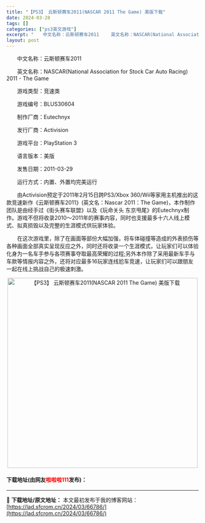 ```yaml
---
title: "【PS3】 云斯顿赛车2011(NASCAR 2011 The Game) 美版下载"
date: 2024-03-28
tags: []
categories: ["ps3英文游戏"]
excerpt: "　　中文名称：云斯顿赛车2011 　　英文名称：NASCAR(National Association for Stock Car Auto Racing) 2011 - The Game 　　游戏类型：竞速类 　　游戏编号：BLUS30604 　　制作厂商：Eutechnyx 　　发行厂商：Act&hellip;"
layout: post
---
```


 <p>　　中文名称：云斯顿赛车2011</p> <p>　　英文名称：NASCAR(National Association for Stock Car Auto Racing) 2011 - The Game</p> <p>　　游戏类型：竞速类</p> <p>　　游戏编号：BLUS30604</p> <p>　　制作厂商：Eutechnyx</p> <p>　　发行厂商：Activision</p> <p>　　游戏平台：PlayStation 3</p> <p>　　语言版本：美版</p> <p>　　发售日期：2011-03-29</p> <p>　　运行方式：内置、外置均完美运行</p> <p>　　由Activision预定于2011年2月15日跨PS3/Xbox 360/Wii等家用主机推出的这款竞速新作《云斯顿赛车2011》(英文名：Nascar 2011：The Game)，本作制作团队是由经手过《街头赛车联盟》以及《玩命关头 东京甩尾》的Eutechnyx制作。游戏不但将收录2010～2011年的赛事内容，同时也支援最多十六人线上模式、拟真损毁以及完整的生涯模式供玩家体验。</p> <p>　　在这次游戏里，除了在画面等部份大幅加强，将车体碰撞等造成的外表损伤等各种画面全部真实呈现反应之外，同时还将收录一个生涯模式，让玩家们可以体验化身为一名车手参与各项赛事夺取最高荣耀的过程;另外本作除了采用最新车手与车款等情报内容之外，还将对应最多16玩家连线尬车竞速，让玩家们可以跟朋友一起在线上挑战自己的极速刺激。</p> <p align="center"><img align="" border="0" src="https://lad.sfcrom.cn/wp-content/uploads/2024/03/20240328_66051bfb4467f.jpg" width="498" alt="【PS3】 云斯顿赛车2011(NASCAR 2011 The Game) 美版下载" /></p> <p><h4>下载地址(由网友<font color="red">啦啦啦111</font>发布)：</h4></p> 

---
📖 **下载地址/原文地址：** 本文最初发布于我的博客网站：[https://lad.sfcrom.cn/2024/03/66786/](https://lad.sfcrom.cn/2024/03/66786/)
